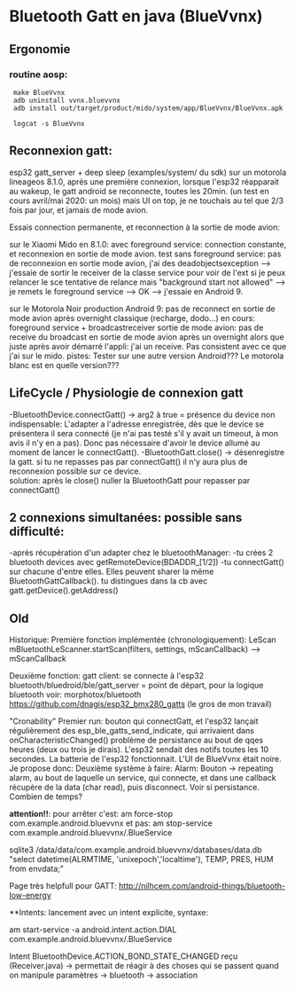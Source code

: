 # Bluetooth Gatt en java (BlueVvnx)
 
## Ergonomie
	 
### routine aosp:
	 make BlueVvnx 
	 adb uninstall vvnx.bluevvnx 
	 adb install out/target/product/mido/system/app/BlueVvnx/BlueVvnx.apk
	 
	 logcat -s BlueVvnx

## Reconnexion gatt:

esp32 gatt_server + deep sleep (examples/system/ du sdk)
sur un motorola lineageos 8.1.0, après une première connexion, lorsque l'esp32 réapparait au wakeup, le gatt android se reconnecte, toutes les 20min. 
	(un test en cours avril/mai 2020: un mois)
mais UI on top, je ne touchais au tel que 2/3 fois par jour, et jamais de mode avion.

Essais connection permanente, et reconnection à la sortie de mode avion:

sur le Xiaomi Mido en 8.1.0: 
avec foreground service: connection constante, et reconnexion en sortie de mode avion.
test sans foreground service: 
	pas de reconnexion en sortie mode avion, j'ai des deadobjectsexception
		--> j'essaie de sortir le receiver de la classe service pour voir de l'ext si je peux relancer le sce
	tentative de relance mais "background start not allowed"
		--> je remets le foreground service --> OK --> j'essaie en Android 9.
	
sur le Motorola Noir production Android 9:
pas de reconnect en sortie de mode avion après overnight classique (recharge, dodo...)
en cours: foreground service + broadcastreceiver sortie de mode avion: pas de receive du broadcast en sortie de mode avion après un overnight alors que juste après avoir
démarré l'appli: j'ai un receive. Pas consistent avec ce que j'ai sur le mido. 
pistes: Tester sur une autre version Android??? Le motorola blanc est en quelle version???


## LifeCycle / Physiologie de connexion gatt

-BluetoothDevice.connectGatt() -> arg2 à true = présence du device non indispensable: 
	L'adapter a l'adresse enregistrée, dès que le device se présentera il sera connecté (je n'ai pas testé s'il y avait un timeout, à mon avis il n'y en a pas).
	Donc pas nécessaire d'avoir le device allumé au moment de lancer le connectGatt().
-BluetoothGatt.close() -> désenregistre la gatt. si tu ne repasses pas par connectGatt() il n'y aura plus de reconnexion possible sur ce device.	
	solution: après le close() nuller la BluetoothGatt pour repasser par connectGatt()

















## 2 connexions simultanées: possible sans difficulté:
-après récupération d'un adapter chez le bluetoothManager:
-tu crées 2 bluetooth devices avec getRemoteDevice(BDADDR_[1/2])
-tu connectGatt() sur chacune d'entre elles. Elles peuvent sharer la même BluetoothGattCallback(). tu distingues dans la cb avec
	gatt.getDevice().getAddress() 








## Old
 
 Historique:
 Première fonction implémentée (chronologiquement): LeScan mBluetoothLeScanner.startScan(filters, settings, mScanCallback) --> mScanCallback 
 
 Deuxième fonction: gatt client: se connecte à l'esp32
	bluetooth/bluedroid/ble/gatt_server = point de départ, pour la logique bluetooth voir: morphotox/bluetooth
	https://github.com/dnagis/esp32_bmx280_gatts (le gros de mon travail)
	
 "Cronability"
 Premier run: bouton qui connectGatt, et l'esp32 lançait régulièrement des esp_ble_gatts_send_indicate, qui arrivaient dans onCharacteristicChanged()
	problème de persistance au bout de qqes heures (deux ou trois je dirais). L'esp32 sendait des notifs toutes les 10 secondes. La batterie de l'esp32
	fonctionnait. L'UI de BlueVvnx était noire. Je propose donc:
 Deuxième système à faire:
	Alarm: Bouton -> repeating alarm, au bout de laquelle un service, qui connecte, et dans une callback récupère de la data (char read), puis disconnect.
	Voir si persistance. Combien de temps?
 
 ****attention!!****: pour arrêter c'est:
 am force-stop com.example.android.bluevvnx
	 et pas:
 am stop-service com.example.android.bluevvnx/.BlueService
 
 sqlite3 /data/data/com.example.android.bluevvnx/databases/data.db "select datetime(ALRMTIME, 'unixepoch','localtime'), TEMP, PRES, HUM from envdata;"
 

 Page très helpfull pour GATT:
 http://nilhcem.com/android-things/bluetooth-low-energy
 

 **Intents: lancement avec un intent explicite, syntaxe:
 
 am start-service -a android.intent.action.DIAL com.example.android.bluevvnx/.BlueService
 
  Intent BluetoothDevice.ACTION_BOND_STATE_CHANGED reçu (Receiver.java) -> permettait de réagir à des choses qui se passent quand on 
	manipule paramètres -> bluetooth -> association
 
 


